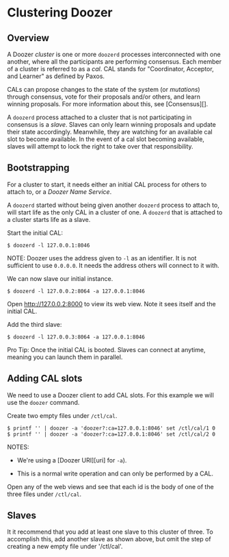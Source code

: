 # Clustering Doozer

## Overview

A Doozer *cluster* is one or more `doozerd` processes interconnected with one
another, where all the participants are performing consensus. Each member of a
cluster is referred to as a *cal*.  CAL stands for "Coordinator, Acceptor,
and Learner" as defined by Paxos.

CALs can propose changes to the state of the system (or *mutations*) through
consensus, vote for their proposals and/or others, and learn winning proposals.
For more information about this, see [Consensus][].

A `doozerd` process attached to a cluster that is not participating in
consensus is a *slave*. Slaves can only learn winning proposals and update their
state accordingly.  Meanwhile, they are watching for an available cal
slot to become available.  In the event of a cal slot becoming available, slaves
will attempt to lock the right to take over that responsibility. 

## Bootstrapping

For a cluster to start, it needs either an initial CAL process for others to
attach to, or a *Doozer Name Service*.

A `doozerd` started without being given another `doozerd` process to attach to,
will start life as the only CAL in a cluster of one.  A `doozerd` that is
attached to a cluster starts life as a slave.

Start the initial CAL:

    $ doozerd -l 127.0.0.1:8046

NOTE: Doozer uses the address given to `-l` as an identifier.  It is not
sufficient to use `0.0.0.0`.  It needs the address others will connect to it
with.

We can now slave our initial instance.

    $ doozerd -l 127.0.0.2:8064 -a 127.0.0.1:8046

Open http://127.0.0.2:8000 to view its web view.  Note it sees itself and the
initial CAL.

Add the third slave:


    $ doozerd -l 127.0.0.3:8064 -a 127.0.0.1:8046

Pro Tip:  Once the initial CAL is booted.  Slaves can connect at anytime,
meaning you can launch them in parallel.

## Adding CAL slots

We need to use a Doozer client to add CAL slots.  For this example we will use the `doozer` command.

Create two empty files under `/ctl/cal`.

    $ printf '' | doozer -a 'doozer?:ca=127.0.0.1:8046' set /ctl/cal/1 0
    $ printf '' | doozer -a 'doozer?:ca=127.0.0.1:8046' set /ctl/cal/2 0

NOTES: 

  * We're using a [Doozer URI][uri] for `-a`).

  * This is a normal write operation and can only be performed by a CAL.

Open any of the web views and see that each id is the body of one of the three files under `/ctl/cal`.

## Slaves

It it recommend that you add at least one slave to this cluster of three.  To
accomplish this, add another slave as shown above, but omit the step of
creating a new empty file under '/ctl/cal'.
